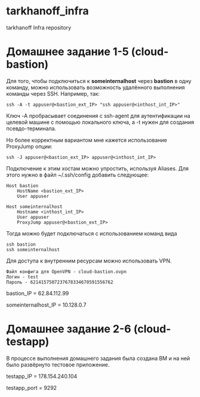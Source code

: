 # tarkhanoff_infra
tarkhanoff Infra repository

# Домашнее задание 1-5 (cloud-bastion)

Для того, чтобы подключиться к **someinternalhost** через **bastion** в одну команду, можно использовать возможность удалённого выполнения команды через SSH. Например, так:

    ssh -A -t appuser@<bastion_ext_IP> "ssh appuser@<inthost_int_IP>"

Ключ -A пробрасывает соединения с ssh-agent для аутентификации на целевой машине с помощью локального ключа, а -t нужен для создания псевдо-терминала.

Но более корректным вариантом мне кажется использование ProxyJump опции:

    ssh -J appuser@<bastion_ext_IP> appuser@<inthost_int_IP>

Подключение к этим хостам можно упростить, используя Aliases. Для этого нужно в файл ~/.ssh/config добавить следующее:

    Host bastion
        HostName <bastion_ext_IP>
        User appuser

    Host someinternalhost
        Hostname <inthost_int_IP>
        User appuser
        ProxyJump appuser@<bastion_ext_IP>

Тогда можно будет подключаться с использованием команд вида

    ssh bastion
    ssh someinternalhost

Для доступа к внутренним ресурсам можно использовать VPN.

    Файл конфига для OpenVPN - cloud-bastion.ovpn
    Логин - test
    Пароль - 6214157507237678334670591556762

bastion_IP = 62.84.112.99

someinternalhost_IP = 10.128.0.7

# Домашнее задание 2-6 (cloud-testapp)

В процессе выполнения домашнего задания была создана ВМ и на ней было развёрнуто тестовое приложение.

testapp_IP = 178.154.240.104

testapp_port = 9292
